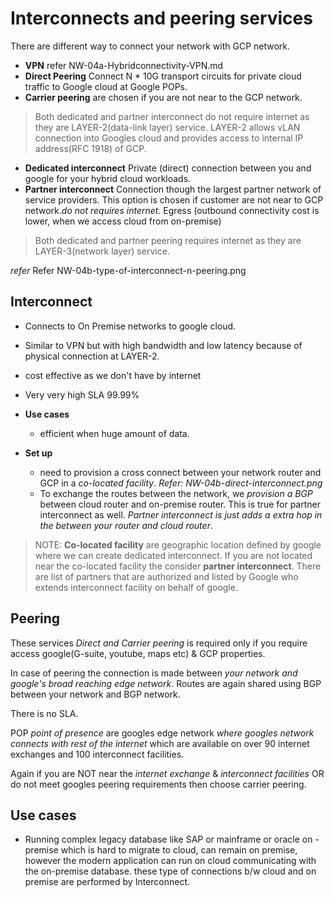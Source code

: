 # Interconnects and peering services

There are different way to connect your network with GCP network.

- **VPN** refer NW-04a-Hybridconnectivity-VPN.md
- **Direct Peering** Connect N * 10G transport circuits for private cloud traffic to Google cloud at Google POPs.
- **Carrier peering**  are chosen if you are not near to the GCP network.

> Both dedicated and partner interconnect do not require internet as they are LAYER-2(data-link layer) service. LAYER-2 allows vLAN connection into Googles cloud and provides access to internal IP address(RFC 1918) of GCP.

- **Dedicated interconnect** Private (direct) connection between you and google for your hybrid cloud workloads.
- **Partner interconnect** Connection though the largest partner network of service providers. This option is chosen if customer are not near to GCP network.*do not requires internet*. Egress (outbound connectivity cost is lower, when we access cloud from on-premise)

> Both dedicated and partner peering requires internet as they are LAYER-3(network layer) service.

*refer* Refer NW-04b-type-of-interconnect-n-peering.png

## Interconnect

- Connects to On Premise networks to google cloud.
- Similar to VPN but with high bandwidth and low latency because of physical connection at LAYER-2.
- cost effective as we don't have by internet
- Very very high SLA 99.99%

- **Use cases**
  - efficient when huge amount of data.
  
- **Set up**
  - need to provision a cross connect between your network router and GCP in a *co-located facility*. *Refer: NW-04b-direct-interconnect.png*
  - To exchange the routes between the network, we *provision a BGP* between cloud router and on-premise router. This is true for partner interconnect as well. *Partner interconnect is just adds a extra hop in the between your router and cloud router*.

> NOTE: **Co-located facility** are geographic location defined by google where we can create dedicated interconnect. If you are not located near the co-located facility the consider **partner interconnect**. There are list of partners that are authorized and listed by Google who extends interconnect facility on behalf of google.

## Peering

These services *Direct and Carrier peering* is required only if you require access google(G-suite, youtube, maps etc) & GCP properties.

In case of peering the connection is made between *your network and google's broad reaching edge network*. Routes are again shared using BGP between your network and BGP network.

There is no SLA.

POP *point of presence* are googles edge network *where googles network connects with rest of the internet* which are available on over 90 internet exchanges and 100 interconnect facilities.

Again if you are NOT near the *internet exchange* & *interconnect facilities* OR do not meet googles peering requirements then choose carrier peering.

## Use cases

- Running complex legacy database like SAP or mainframe or oracle on -premise which is hard to migrate to cloud, can remain on premise, however the modern application can run on cloud communicating with the on-premise database. these type of connections b/w cloud and on premise are performed by Interconnect.
